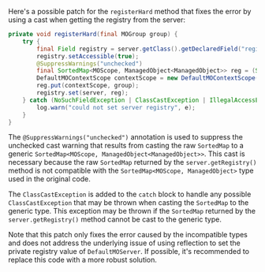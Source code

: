 Here's a possible patch for the `registerHard` method that fixes the error by using a cast when getting the registry from the server:

```java
private void registerHard(final MOGroup group) {
    try {
        final Field registry = server.getClass().getDeclaredField("registry");
        registry.setAccessible(true);
        @SuppressWarnings("unchecked")
        final SortedMap<MOScope, ManagedObject<ManagedObject>> reg = (SortedMap<MOScope, ManagedObject<ManagedObject>>) server.getRegistry();
        DefaultMOContextScope contextScope = new DefaultMOContextScope(new OctetString(""), group.getScope());
        reg.put(contextScope, group);
        registry.set(server, reg);
    } catch (NoSuchFieldException | ClassCastException | IllegalAccessException e) {
        log.warn("could not set server registry", e);
    }
}
```
The `@SuppressWarnings("unchecked")` annotation is used to suppress the unchecked cast warning that results from casting the raw `SortedMap` to a generic `SortedMap<MOScope, ManagedObject<ManagedObject>>`. This cast is necessary because the raw `SortedMap` returned by the `server.getRegistry()` method is not compatible with the `SortedMap<MOScope, ManagedObject>` type used in the original code.

The `ClassCastException` is added to the `catch` block to handle any possible `ClassCastException` that may be thrown when casting the `SortedMap` to the generic type. This exception may be thrown if the `SortedMap` returned by the `server.getRegistry()` method cannot be cast to the generic type.

Note that this patch only fixes the error caused by the incompatible types and does not address the underlying issue of using reflection to set the private registry value of `DefaultMOServer`. If possible, it's recommended to replace this code with a more robust solution.
